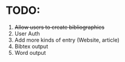 # TODO:
1. ~~Allow users to create bibliographies~~
2. User Auth
3. Add more kinds of entry (Website, article)
4. Bibtex output
5. Word output
